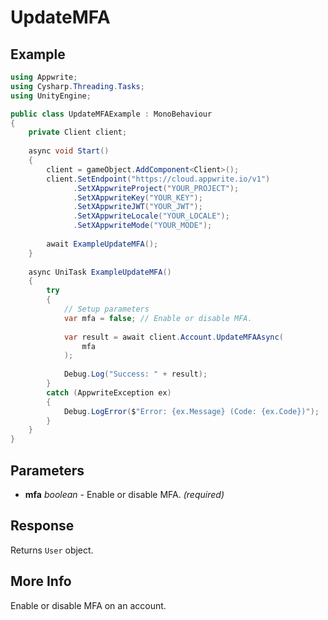 # UpdateMFA

## Example

```csharp
using Appwrite;
using Cysharp.Threading.Tasks;
using UnityEngine;

public class UpdateMFAExample : MonoBehaviour
{
    private Client client;
    
    async void Start()
    {
        client = gameObject.AddComponent<Client>();
        client.SetEndpoint("https://cloud.appwrite.io/v1")
              .SetXAppwriteProject("YOUR_PROJECT");
              .SetXAppwriteKey("YOUR_KEY");
              .SetXAppwriteJWT("YOUR_JWT");
              .SetXAppwriteLocale("YOUR_LOCALE");
              .SetXAppwriteMode("YOUR_MODE");
        
        await ExampleUpdateMFA();
    }
    
    async UniTask ExampleUpdateMFA()
    {
        try
        {
            // Setup parameters
            var mfa = false; // Enable or disable MFA.
            
            var result = await client.Account.UpdateMFAAsync(
                mfa
            );
            
            Debug.Log("Success: " + result);
        }
        catch (AppwriteException ex)
        {
            Debug.LogError($"Error: {ex.Message} (Code: {ex.Code})");
        }
    }
}
```

## Parameters

- **mfa** *boolean* - Enable or disable MFA. *(required)*

## Response

Returns `User` object.
## More Info

Enable or disable MFA on an account.
